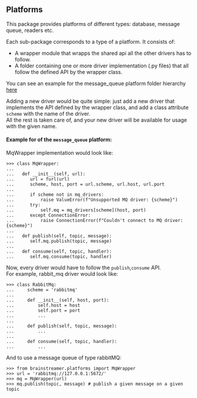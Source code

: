 
## Platforms
This package provides platforms of different types: database, message queue, readers etc.

Each sub-package corresponds to a type of a platform. It consists of:
* A wrapper module that wrapps the shared api all the other drivers has to follow.
* A folder containing one or more driver implementation (.py files) that all follow the defined API by the wrapper class.

You can see an example for the message_queue platform folder hierarchy [here](message_queue)

Adding a new driver would be quite simple:
just add a new driver that implements the API defined by the wrapper class, and add a class attribute ```scheme``` with the name of the driver. <br>
All the rest is taken care of, and your new driver will be available for usage with the given name.


#### Example for of the `message_queue` platform:


MqWrapper implementation would look like:

```pycon
>>> class MqWrapper:
... 
...   def __init__(self, url):
...      url = furl(url)
...      scheme, host, port = url.scheme, url.host, url.port
...  
...      if scheme not in mq_drivers:
...          raise ValueError(f"Unsupported MQ driver: {scheme}")
...      try:
...          self.mq = mq_drivers[scheme](host, port)
...      except ConnectionError:
...          raise ConnectionError(f"Couldn't connect to MQ driver: {scheme}")
... 
...   def publish(self, topic, message):
...      self.mq.publish(topic, message)
... 
...   def consume(self, topic, handler):
...      self.mq.consume(topic, handler)
```

Now, every driver would have to follow the ```publish```,```consume``` API.<br>
For example, rabbit_mq driver would look like:

```pycon
>>> class RabbitMq:
...     scheme = 'rabbitmq'
...    
...     def __init__(self, host, port):
...         self.host = host
...         self.port = port
...         ...
...    
...     def publish(self, topic, message):
...         ...
...    
...     def consume(self, topic, handler):
...         ...
```

And to use a message queue of type rabbitMQ:
```pycon
>>> from brainstreamer.platforms import MqWrapper
>>> url = 'rabbitmq://127.0.0.1:5672/'
>>> mq = MqWrapper(url)
>>> mq.publish(topic, message) # publish a given message on a given topic
``` 
